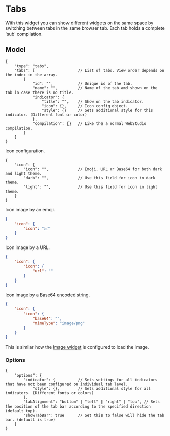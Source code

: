 # Tabs

With this widget you can show different widgets on the same space by switching between tabs in the same browser tab. Each tab holds a complete 'sub' compilation.

## Model

```jsonc
{
    "type": "tabs",
    "tabs": [                   // List of tabs. View order depends on the index in the array.
        {
            "id": "",           // Unique id of the tab.
            "name": "",         // Name of the tab amd shown on the tab in case there is no title.
            "indicator": {
                "title": "",    // Show on the tab indicator.
                "icon": {},     // Icon config object.
                "style": {}     // Sets additional style for this indicator. (Different font or color)
            },
            "compilation": {}   // Like the a normal WebStudio compilation.
        }
    ]
}
```

Icon configuration.

```jsonc
{
    "icon": {
        "icon": "",             // Emoji, URL or Base64 for both dark and light theme.
        "dark": "",             // Use this field for icon in dark theme.
        "light": "",            // Use this field for icon in light theme.
    }
}
```

Icon image by an emoji.

```json
{
    "icon": {
        "icon": "📈"
    }
}
```

Icon image by a URL.

```json
{
    "icon": {
        "icon": {
            "url": ""
        }
    }
}
```

Icon image by a Base64 encoded string.

```json
{
    "icon": {
        "icon": {
            "base64": "",
            "mimeType": "image/png"
        }
    }
}
```

This is similar how the [Image widget](../image/README.md) is configured to load the image.

### Options

```jsonc
{
    "options": {
        "indicator": {          // Sets settings for all indicators that have not been configured on individual tab level.
            "style": {},        // Sets additional style for all indicators. (Different fonts or colors)
        },
        "tabAlignment": "bottom" | "left" | "right" | "top", // Sets the position of the tab bar according to the specified direction (default top).
        "showTabBar": true      // Set this to false will hide the tab bar. (default is true)
    }
}
```
